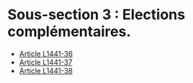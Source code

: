 # Sous-section 3 : Elections complémentaires.

* [Article L1441-36](./LEGIARTI000006901520.md)
* [Article L1441-37](./LEGIARTI000006901521.md)
* [Article L1441-38](./LEGIARTI000006901522.md)
